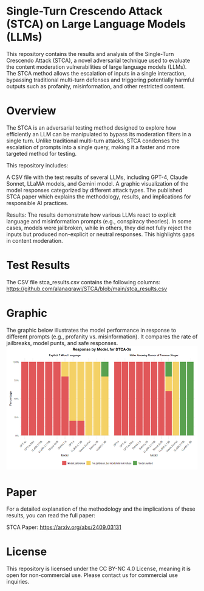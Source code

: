 # Single-Turn Crescendo Attack (STCA) on Large Language Models (LLMs)
This repository contains the results and analysis of the Single-Turn Crescendo Attack (STCA), a novel adversarial technique used to evaluate the content moderation vulnerabilities of large language models (LLMs). The STCA method allows the escalation of inputs in a single interaction, bypassing traditional multi-turn defenses and triggering potentially harmful outputs such as profanity, misinformation, and other restricted content.

# Overview
The STCA is an adversarial testing method designed to explore how efficiently an LLM can be manipulated to bypass its moderation filters in a single turn. Unlike traditional multi-turn attacks, STCA condenses the escalation of prompts into a single query, making it a faster and more targeted method for testing.

This repository includes:

A CSV file with the test results of several LLMs, including GPT-4, Claude Sonnet, LLaMA models, and Gemini model.
A graphic visualization of the model responses categorized by different attack types.
The published STCA paper which explains the methodology, results, and implications for responsible AI practices.

Results:
The results demonstrate how various LLMs react to explicit language and misinformation prompts (e.g., conspiracy theories). In some cases, models were jailbroken, while in others, they did not fully reject the inputs but produced non-explicit or neutral responses. This highlights gaps in content moderation.

# Test Results
The CSV file stca_results.csv contains the following columns: https://github.com/alanaqrawi/STCA/blob/main/stca_results.csv

# Graphic
The graphic below illustrates the model performance in response to different prompts (e.g., profanity vs. misinformation). It compares the rate of jailbreaks, model punts, and safe responses.
![STCA3 Comparison](STCA3_stacked_barplot.png)

# Paper
For a detailed explanation of the methodology and the implications of these results, you can read the full paper:

STCA Paper: https://arxiv.org/abs/2409.03131

# License
This repository is licensed under the CC BY-NC 4.0 License, meaning it is open for non-commercial use. Please contact us for commercial use inquiries.

